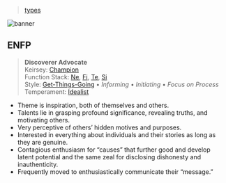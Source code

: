 > [types](../)

![banner](/mbti/photos/banner.png)

## ENFP

> **Discoverer Advocate**  
> Keirsey: [Champion](/mbti/keirsey/enfp)  
> Function Stack:
> [Ne](/mbti/functions/ne),
> [Fi](/mbti/functions/fi),
> [Te](/mbti/functions/te),
> [Si](/mbti/functions/si)  
> Style: [Get-Things-Going](/mbti/styles/get-things-going) &bull;
> _Informing_ &bull; _Initiating_ &bull; _Focus on Process_  
> Temperament: [Idealist](/mbti/temperaments/idealists)

* Theme is inspiration, both of themselves and others.
* Talents lie in grasping profound significance, revealing truths, and motivating others.
* Very perceptive of others’ hidden motives and purposes.
* Interested in everything about individuals and their stories as long as they are genuine.
* Contagious enthusiasm for “causes” that further good and develop latent potential and the same zeal for disclosing dishonesty and inauthenticity.
* Frequently moved to enthusiastically communicate their “message.”
